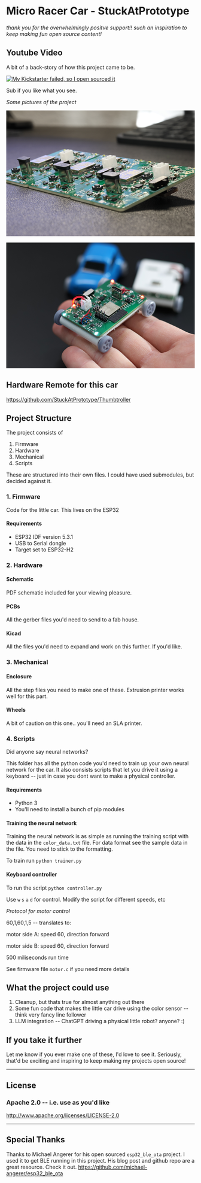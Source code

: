 # Micro Racer Car - StuckAtPrototype

*thank you for the overwhelmingly positve support!! such an inspiration to keep making fun open source content!*

## Youtube Video
A bit of a back-story of how this project came to be. 

[![My Kickstarter failed, so I open sourced it](https://img.youtube.com/vi/6jzG-BMannc/0.jpg)](https://www.youtube.com/watch?v=6jzG-BMannc)

Sub if you like what you see.


*Some pictures of the project*

![Picture of PCB car](project_pictures/242A0548.png)

![Picture of PCB car](project_pictures/242A1274.png)

## Hardware Remote for this car

https://github.com/StuckAtPrototype/Thumbtroller

## Project Structure
The project consists of
1. Firmware
2. Hardware
3. Mechanical 
4. Scripts

These are structured into their own files. I could have used submodules, but decided against it.  

### 1. Firmware
Code for the little car. This lives on the ESP32

#### Requirements
- ESP32 IDF version 5.3.1
- USB to Serial dongle
- Target set to ESP32-H2

### 2. Hardware

#### Schematic
PDF schematic included for your viewing pleasure. 
#### PCBs
All the gerber files you'd need to send to a fab house. 
#### Kicad
All the files you'd need to expand and work on this further. If you'd like. 

### 3. Mechanical

#### Enclosure
All the step files you need to make one of these. Extrusion printer works well for this part.  

#### Wheels
A bit of caution on this one.. you'll need an SLA printer. 

### 4. Scripts
Did anyone say neural networks? 

This folder has all the python code you'd need to train up your own neural network for the car. It also consists scripts that let you drive it using a keyboard -- just in case you dont want to make a physical controller.  

#### Requirements
- Python 3
- You'll need to install a bunch of pip modules 

#### Training the neural network
Training the neural network is as simple as running the training script with the data in the `color_data.txt` file. For data format see the sample data in the file. You need to stick to the formatting. 

To train run `python trainer.py`

#### Keyboard controller
To run the script `python controller.py`

Use `w` `s` `a` `d` for control. Modify the script for different speeds, etc

*Protocol for motor control* 

60,1,60,1,5 -- translates to:

motor side A: speed 60, direction forward

motor side B: speed 60, direction forward

500 miliseconds run time

See firmware file `motor.c` if you need more details

## What the project could use
1. Cleanup, but thats true for almost anything out there
2. Some fun code that makes the little car drive using the color sensor -- think very fancy line follower
3. LLM integration -- ChatGPT driving a physical little robot? anyone? :)

## If you take it further
Let me know if you ever make one of these, I'd love to see it. Seriously, that'd be exciting and inspiring to keep making my projects open source!

---
## License
### Apache 2.0 -- i.e. use as you'd like
http://www.apache.org/licenses/LICENSE-2.0

--- 
## Special Thanks
Thanks to Michael Angerer for his open sourced `esp32_ble_ota` project. I used it to get BLE running in this project. His blog post and github repo are a great resource. Check it out. https://github.com/michael-angerer/esp32_ble_ota 
